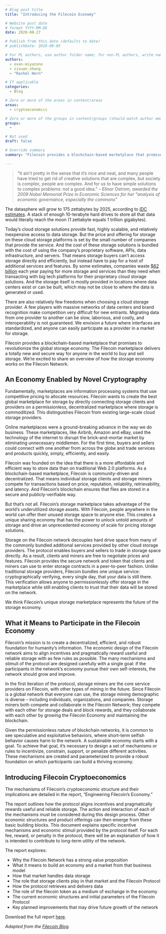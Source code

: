 ```yaml
---
# Blog post title
title: "Introducing the Filecoin Economy"

# Website post date
# format YYYY-MM-DD
date: 2020-08-27

# Publish from this date (defaults to date)
# publishDate: 2019-09-03

# For PL authors, use author folder name; for non-PL authors, write name as in paper within ""
authors:
  - evan-miyazono
  - zixuan-zhang
  - "Rachel Horn"

# If applicable
categories:
  - Blog

# Zero or more of the areas in content/areas
areas:
  - cryptoeconomics

# Zero or more of the groups in content/groups (should match author membership)
groups:
  -

# Not used
draft: false

# Override summary
summary: "Filecoin provides a blockchain-based marketplace that promises to revolutionize the global storage economy. The Filecoin marketplace delivers a totally new and secure way for anyone in the world to buy and sell storage. We’re excited to share an overview of how the storage economy works on the Filecoin Network."

---
```


> "It ain’t pretty in the sense that it’s nice and neat, and many people have tried to get rid of creative solutions that are complex, but society is complex, people are complex. And for us to have simple solutions to complex problems: not a good idea."  *– Elinor Ostrom, awarded the 2009 Nobel Memorial Prize in Economic Sciences for her "analysis of economic governance, especially the commons"*


The datasphere will grow to 175 zettabytes by 2025, according to [IDC estimates](https://www.seagate.com/pt/pt/our-story/data-age-2025/).  A stack of enough 10-terabyte hard drives to store all that data would literally reach the moon (1 zettabyte equals 1 trillion gigabytes).

Today’s cloud storage solutions provide fast, highly scalable, and relatively inexpensive access to data storage. But the price and offering for storage on these cloud storage platforms is set by the small number of companies that provide the service. And the cost of these storage solutions is bundled with the cost of using the company’s proprietary software, APIs, data infrastructure, and servers. That means storage buyers can’t access storage directly and efficiently, but instead have to pay for a host of additional services and features. By some estimates, companies waste [$62 billion](https://www.businessinsider.com/companies-waste-62-billion-on-the-cloud-by-paying-for-storage-they-dont-need-according-to-a-report-2017-11) each year paying for more storage and services than they need when transacting with big tech platforms for their proprietary cloud storage solutions. And the storage itself is mostly provided in locations where data centers exist or can be built, which may not be close to where the data is generated or used.

There are also relatively few freedoms when choosing a cloud storage provider.  A few players with massive networks of data centers and brand recognition make competition very difficult for new entrants.  Migrating data from one provider to another can be slow, laborious, and costly, and interoperability is not guaranteed.  We envision a future where interfaces are standardized, and anyone can easily participate as a provider in a market for storage.

Filecoin provides a blockchain-based marketplace that promises to revolutionize the global storage economy. The Filecoin marketplace delivers a totally new and  secure way for anyone in the world to buy and sell storage. We’re excited to share an overview of how the storage economy works on the Filecoin Network.


## An Economy Enabled by Novel Cryptography

Fundamentally, marketplaces are information processing systems that use competitive pricing to allocate resources. Filecoin wants to create the best global marketplace for storage by directly connecting storage clients and providers on a permissionless, decentralized marketplace where storage is commoditized. This distinguishes Filecoin from existing large-scale cloud storage providers.

Online marketplaces were a ground-breaking advance in the way we do business. These marketplaces, like Airbnb, Amazon and eBay, used the technology of the internet to disrupt the brick-and-mortar market by eliminating unnecessary middlemen. For the first time, buyers and sellers could connect with one another from across the globe and trade services and products quickly, simply, efficiently, and easily.

Filecoin was founded on the idea that there is a more affordable and efficient way to store data than on traditional Web 2.0 platforms. As a blockchain-based marketplace, Filecoin is community-driven and decentralized. That means individual storage clients and storage miners compete for transactions based on price, reputation, reliability, retrievability, and latency. And Filecoin’s blockchain ensures that files are stored in a secure and publicly-verifiable way.

But that’s not all. Filecoin’s storage marketplace takes advantage of the world’s underutilized storage assets. With Filecoin, people anywhere in the world can offer their unused storage space to anyone else. This creates a unique sharing economy that has the power to unlock untold amounts of storage and drive an unprecedented economy of scale for pricing storage solutions.

Storage on the Filecoin network decouples hard drive space from many of the commonly bundled additional services provided by other cloud storage providers. The protocol enables buyers and sellers to trade in storage space directly. As a result, clients and miners are free to negotiate prices and features. Filecoin provides the secure network and token that clients and miners can use to enter storage contracts in a peer-to-peer fashion. Unlike traditional storage providers, Filecoin bundles one unique service: cryptographically verifying, every single day, that your data is still there.  This verification allows anyone to permissionlessly offer storage in the marketplace while still enabling clients to trust that their data will be stored on the network.

We think Filecoin’s unique storage marketplace represents the future of the storage economy.


## What it Means to Participate in the Filecoin Economy

Filecoin’s mission is to create a decentralized, efficient, and robust foundation for humanity’s information. The economic design of the Filecoin network aims to align incentives and pragmatically reward useful and reliable storage with as few rules as possible. The many mechanisms and stimuli of the protocol are designed carefully with a single goal: if the participants in the network’s economy pursue their own self-interests, the network should grow and improve.

In the first iteration of the protocol, storage miners are the core service providers on Filecoin,  with other types of mining in the future. Since Filecoin is a global network that everyone can use, the storage mining demographic is diverse – including individuals, organizations, and companies. Storage miners both compete and collaborate in the Filecoin Network; they compete with each other for storage deals and block rewards, and they collaborate with each other by growing the Filecoin Economy and maintaining the blockchain.

Given the permissionless nature of blockchain networks, it is common to see speculative and exploitative behaviors, where short-term selfish behavior causes harm to the network. A sustainable economy starts with a goal. To achieve that goal, it’s necessary to design a set of mechanisms or rules to incentivize, constrain, support, or penalize different activities.  These mechanisms are created and parameterized to provide a robust foundation on which participants can build a thriving economy.


## Introducing Filecoin Cryptoeconomics

The mechanisms of Filecoin’s cryptoeconomic structure and their implications are detailed in the report, “Engineering Filecoin’s Economy.”

The report outlines how the protocol aligns incentives and pragmatically rewards useful and reliable storage. The action and interaction of each of the mechanisms must be considered during this design process. Other economic structures and product offerings can then emerge from these basic building blocks. This document explains specific incentive mechanisms and economic stimuli provided by the protocol itself. For each fee, reward, or penalty in the protocol, there will be an explanation of how it is intended to contribute to long-term utility of the network.  

The report explores:
* Why the Filecoin Network has a strong value proposition
* What it means to build an economy and a market from that business model
* How that market handles data storage
* The role that storage clients play in that market and the Filecoin Protocol
* How the protocol retrieves and delivers data
* The role of the filecoin token as a medium of exchange in the economy
* The current economic structures and initial parameters of the Filecoin Protocol
* Key planned improvements that may drive future growth of the network

Download the full report [here](/publications/engineering-filecoins-economy/).

_Adapted from the [Filecoin Blog](http://filecoin.io/blog/introducing-the-filecoin-economy)._
